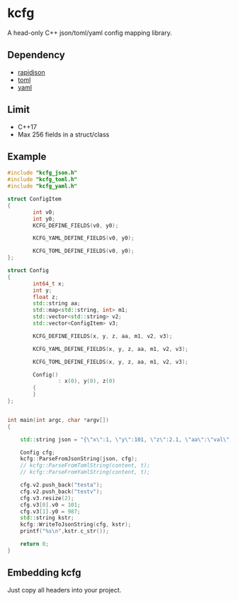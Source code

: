 kcfg
======

A head-only C++ json/toml/yaml config mapping library. 

## Dependency

- [rapidjson](https://github.com/Tencent/rapidjson)
- [toml](https://github.com/ToruNiina/toml11)
- [yaml](https://github.com/jbeder/yaml-cpp)

## Limit
- C++17
- Max 256 fields in a struct/class

## Example

```cpp
#include "kcfg_json.h"
#include "kcfg_toml.h"
#include "kcfg_yaml.h"

struct ConfigItem
{
        int v0;
        int y0;
        KCFG_DEFINE_FIELDS(v0, y0);

        KCFG_YAML_DEFINE_FIELDS(v0, y0);

        KCFG_TOML_DEFINE_FIELDS(v0, y0);
};

struct Config
{
        int64_t x;
        int y;
        float z;
        std::string aa;
        std::map<std::string, int> m1;
        std::vector<std::string> v2;
        std::vector<ConfigItem> v3;

        KCFG_DEFINE_FIELDS(x, y, z, aa, m1, v2, v3);

        KCFG_YAML_DEFINE_FIELDS(x, y, z, aa, m1, v2, v3);

        KCFG_TOML_DEFINE_FIELDS(x, y, z, aa, m1, v2, v3);

        Config()
                : x(0), y(0), z(0)
        {
        }
};


int main(int argc, char *argv[])
{

    std::string json = "{\"x\":1, \"y\":101, \"z\":2.1, \"aa\":\"val\", \"m1\":{\"k1\":102}, \"v2\":[\"v0\"]}";

    Config cfg;
    kcfg::ParseFromJsonString(json, cfg);
    // kcfg::ParseFromTomlString(content, t);
    // kcfg::ParseFromYamlString(content, t);

    cfg.v2.push_back("testa");
    cfg.v2.push_back("testv");
    cfg.v3.resize(2);
    cfg.v3[0].v0 = 101;
    cfg.v3[1].y0 = 987;
    std::string kstr;
    kcfg::WriteToJsonString(cfg, kstr);
    printf("%s\n",kstr.c_str());

    return 0;
}
```

## Embedding kcfg

Just copy all headers into your project. 
